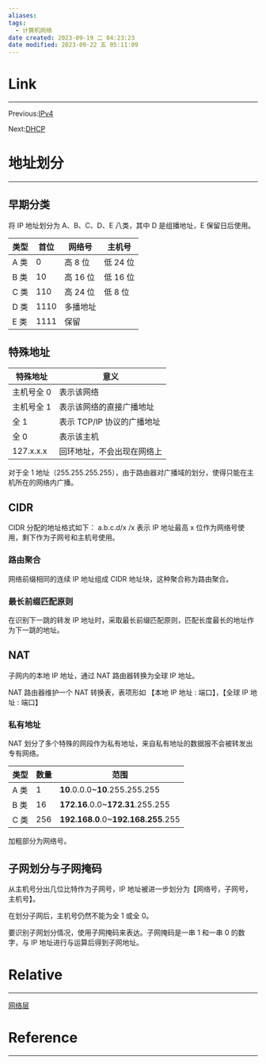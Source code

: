 ```yaml
---
aliases:
tags:
  - 计算机网络
date created: 2023-09-19 二 04:23:23
date modified: 2023-09-22 五 05:11:09
---
```


# Link

---

Previous:[IPv4](IPv4.md)

Next:[DHCP](DHCP.md)

# 地址划分

---

## 早期分类

将 IP 地址划分为 A、B、C、D、E 八类，其中 D 是组播地址，E 保留日后使用。

| 类型 | 首位 | 网络号   | 主机号   |
| ---- | ---- | -------- | -------- |
| A 类 | 0    | 高 8 位  | 低 24 位 |
| B 类 | 10   | 高 16 位 | 低 16 位 |
| C 类 | 110  | 高 24 位 | 低 8 位  |
| D 类 | 1110 | 多播地址 |          |
| E 类 | 1111 | 保留     |          |

## 特殊地址

| 特殊地址   | 意义                       |
| ---------- | -------------------------- |
| 主机号全 0 | 表示该网络                 |
| 主机号全 1 | 表示该网络的直接广播地址   |
| 全 1       | 表示 TCP/IP 协议的广播地址 |
| 全 0       | 表示该主机                 |
| 127.x.x.x  | 回环地址，不会出现在网络上 |

对于全 1 地址（255.255.255.255），由于路由器对广播域的划分，使得只能在主机所在的网络内广播。

## CIDR

CIDR 分配的地址格式如下：
a.b.c.d/x
/x 表示 IP 地址最高 x 位作为网络号使用，剩下作为子网号和主机号使用。

### 路由聚合

网络前缀相同的连续 IP 地址组成 CIDR 地址块，这种聚合称为路由聚合。

### 最长前缀匹配原则

在识别下一跳的转发 IP 地址时，采取最长前缀匹配原则，匹配长度最长的地址作为下一跳的地址。

## NAT

子网内的本地 IP 地址，通过 NAT 路由器转换为全球 IP 地址。

NAT 路由器维护一个 NAT 转换表，表项形如
【本地 IP 地址 : 端口】，【全球 IP 地址 : 端口】

### 私有地址

NAT 划分了多个特殊的网段作为私有地址，来自私有地址的数据报不会被转发出专有网络。

| 类型 | 数量 | 范围                                |
| ---- | ---- | ----------------------------------- |
| A 类 | 1    | **10**.0.0.0~**10**.255.255.255     |
| B 类 | 16   | **172.16**.0.0~**172.31**.255.255   |
| C 类 | 256  | **192.168.0**.0~**192.168.255**.255 |

加粗部分为网络号。

## 子网划分与子网掩码

从主机号分出几位比特作为子网号，IP 地址被进一步划分为【网络号，子网号，主机号】。

在划分子网后，主机号仍然不能为全 1 或全 0。

要识别子网划分情况，使用子网掩码来表达。子网掩码是一串 1 和一串 0 的数字，与 IP 地址进行与运算后得到子网地址。

# Relative

---

[网络层](网络层.md)

# Reference

---
